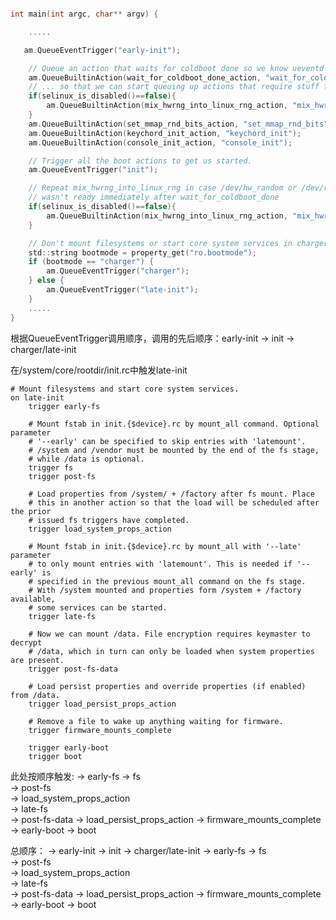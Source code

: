 

``` c

int main(int argc, char** argv) {

    .....

   am.QueueEventTrigger("early-init");

    // Queue an action that waits for coldboot done so we know ueventd has set up all of /dev...
    am.QueueBuiltinAction(wait_for_coldboot_done_action, "wait_for_coldboot_done");
    // ... so that we can start queuing up actions that require stuff from /dev.
    if(selinux_is_disabled()==false){
        am.QueueBuiltinAction(mix_hwrng_into_linux_rng_action, "mix_hwrng_into_linux_rng");
    }
    am.QueueBuiltinAction(set_mmap_rnd_bits_action, "set_mmap_rnd_bits");
    am.QueueBuiltinAction(keychord_init_action, "keychord_init");
    am.QueueBuiltinAction(console_init_action, "console_init");

    // Trigger all the boot actions to get us started.
    am.QueueEventTrigger("init");

    // Repeat mix_hwrng_into_linux_rng in case /dev/hw_random or /dev/random
    // wasn't ready immediately after wait_for_coldboot_done
    if(selinux_is_disabled()==false){
        am.QueueBuiltinAction(mix_hwrng_into_linux_rng_action, "mix_hwrng_into_linux_rng");
    }

    // Don't mount filesystems or start core system services in charger mode.
    std::string bootmode = property_get("ro.bootmode");
    if (bootmode == "charger") {
        am.QueueEventTrigger("charger");
    } else {
        am.QueueEventTrigger("late-init");
    }
    .....
}
```

根据QueueEventTrigger调用顺序，调用的先后顺序：early-init -> init -> charger/late-init

在/system/core/rootdir/init.rc中触发late-init

```
# Mount filesystems and start core system services.
on late-init
    trigger early-fs

    # Mount fstab in init.{$device}.rc by mount_all command. Optional parameter
    # '--early' can be specified to skip entries with 'latemount'.
    # /system and /vendor must be mounted by the end of the fs stage,
    # while /data is optional.
    trigger fs
    trigger post-fs

    # Load properties from /system/ + /factory after fs mount. Place
    # this in another action so that the load will be scheduled after the prior
    # issued fs triggers have completed.
    trigger load_system_props_action

    # Mount fstab in init.{$device}.rc by mount_all with '--late' parameter
    # to only mount entries with 'latemount'. This is needed if '--early' is
    # specified in the previous mount_all command on the fs stage.
    # With /system mounted and properties form /system + /factory available,
    # some services can be started.
    trigger late-fs

    # Now we can mount /data. File encryption requires keymaster to decrypt
    # /data, which in turn can only be loaded when system properties are present.
    trigger post-fs-data

    # Load persist properties and override properties (if enabled) from /data.
    trigger load_persist_props_action

    # Remove a file to wake up anything waiting for firmware.
    trigger firmware_mounts_complete

    trigger early-boot
    trigger boot
```

此处按顺序触发:
-> early-fs
-> fs  
-> post-fs  
-> load_system_props_action  
-> late-fs  
-> post-fs-data
-> load_persist_props_action
-> firmware_mounts_complete
-> early-boot
-> boot

总顺序：
-> early-init
-> init
-> charger/late-init
-> early-fs
-> fs  
-> post-fs  
-> load_system_props_action  
-> late-fs  
-> post-fs-data
-> load_persist_props_action
-> firmware_mounts_complete
-> early-boot
-> boot
